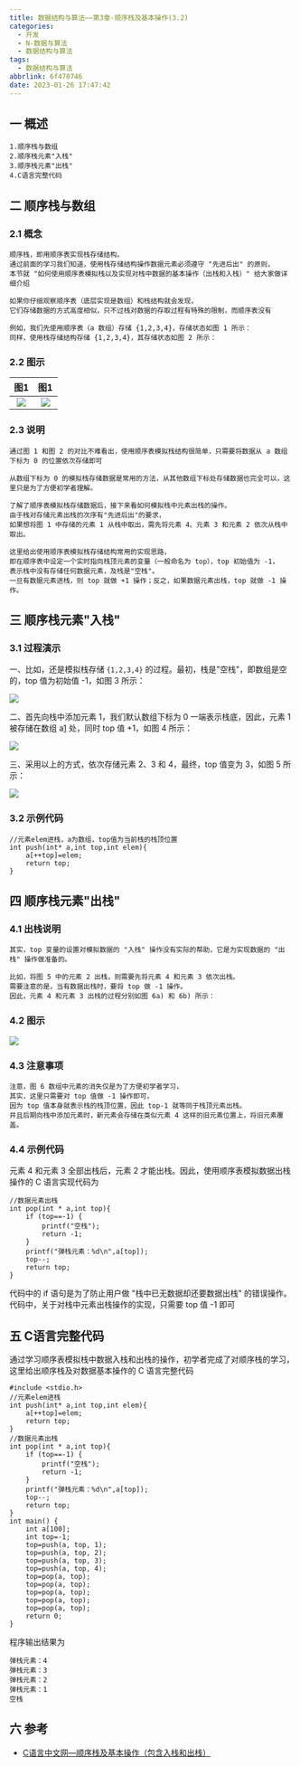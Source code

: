 ```yaml
---
title: 数据结构与算法——第3章-顺序栈及基本操作(3.2)
categories:
  - 开发
  - N-数据与算法
  - 数据结构与算法
tags:
  - 数据结构与算法
abbrlink: 6f470746
date: 2023-01-26 17:47:42
---
```

## 一 概述

```
1.顺序栈与数组
2.顺序栈元素"入栈"
3.顺序栈元素"出栈"
4.C语言完整代码
```

<!--more-->

## 二 顺序栈与数组

### 2.1 概念

```
顺序栈，即用顺序表实现栈存储结构。
通过前面的学习我们知道，使用栈存储结构操作数据元素必须遵守 "先进后出" 的原则，
本节就 "如何使用顺序表模拟栈以及实现对栈中数据的基本操作（出栈和入栈）" 给大家做详细介绍

如果你仔细观察顺序表（底层实现是数组）和栈结构就会发现，
它们存储数据的方式高度相似，只不过栈对数据的存取过程有特殊的限制，而顺序表没有

例如，我们先使用顺序表（a 数组）存储 {1,2,3,4}，存储状态如图 1 所示：
同样，使用栈存储结构存储 {1,2,3,4}，其存储状态如图 2 所示：
```

### 2.2 图示

|  图1   |  图1   |
| :----: | :----: |
| ![][1] | ![][2] |

### 2.3 说明

```
通过图 1 和图 2 的对比不难看出，使用顺序表模拟栈结构很简单，只需要将数据从 a 数组下标为 0 的位置依次存储即可

从数组下标为 0 的模拟栈存储数据是常用的方法，从其他数组下标处存储数据也完全可以，这里只是为了方便初学者理解。

了解了顺序表模拟栈存储数据后，接下来看如何模拟栈中元素出栈的操作。
由于栈对存储元素出栈的次序有"先进后出"的要求，
如果想将图 1 中存储的元素 1 从栈中取出，需先将元素 4、元素 3 和元素 2 依次从栈中取出。

这里给出使用顺序表模拟栈存储结构常用的实现思路，
即在顺序表中设定一个实时指向栈顶元素的变量（一般命名为 top），top 初始值为 -1，
表示栈中没有存储任何数据元素，及栈是"空栈"。
一旦有数据元素进栈，则 top 就做 +1 操作；反之，如果数据元素出栈，top 就做 -1 操作。
```

## 三 顺序栈元素"入栈"

### 3.1 过程演示

一、比如，还是模拟栈存储 `{1,2,3,4}` 的过程。最初，栈是"空栈"，即数组是空的，top 值为初始值 -1，如图 3 所示：

![][3]

二、首先向栈中添加元素 1，我们默认数组下标为 0 一端表示栈底，因此，元素 1 被存储在数组 a[1] 处，同时 top 值 +1，如图 4 所示：

![][4]

三、采用以上的方式，依次存储元素 2、3 和 4，最终，top 值变为 3，如图 5 所示：

![][5]

### 3.2 示例代码

```
//元素elem进栈，a为数组，top值为当前栈的栈顶位置
int push(int* a,int top,int elem){
    a[++top]=elem;
    return top;
}
```

## 四 顺序栈元素"出栈"

### 4.1 出栈说明

```
其实，top 变量的设置对模拟数据的 "入栈" 操作没有实际的帮助，它是为实现数据的 "出栈" 操作做准备的。

比如，将图 5 中的元素 2 出栈，则需要先将元素 4 和元素 3 依次出栈。
需要注意的是，当有数据出栈时，要将 top 做 -1 操作。
因此，元素 4 和元素 3 出栈的过程分别如图 6a) 和 6b) 所示：
```

### 4.2 图示

![][6]

### 4.3 注意事项

```
注意，图 6 数组中元素的消失仅是为了方便初学者学习，
其实，这里只需要对 top 值做 -1 操作即可，
因为 top 值本身就表示栈的栈顶位置，因此 top-1 就等同于栈顶元素出栈。
并且后期向栈中添加元素时，新元素会存储在类似元素 4 这样的旧元素位置上，将旧元素覆盖。
```

### 4.4 示例代码

元素 4 和元素 3 全部出栈后，元素 2 才能出栈。因此，使用顺序表模拟数据出栈操作的 C 语言实现代码为

```
//数据元素出栈
int pop(int * a,int top){
    if (top==-1) {
        printf("空栈");
        return -1;
    }
    printf("弹栈元素：%d\n",a[top]);
    top--;
    return top;
}
```

代码中的 if 语句是为了防止用户做 "栈中已无数据却还要数据出栈" 的错误操作。代码中，关于对栈中元素出栈操作的实现，只需要 top 值 -1 即可

## 五 C语言完整代码

通过学习顺序表模拟栈中数据入栈和出栈的操作，初学者完成了对顺序栈的学习，这里给出顺序栈及对数据基本操作的 C 语言完整代码

```
#include <stdio.h>
//元素elem进栈
int push(int* a,int top,int elem){
    a[++top]=elem;
    return top;
}
//数据元素出栈
int pop(int * a,int top){
    if (top==-1) {
        printf("空栈");
        return -1;
    }
    printf("弹栈元素：%d\n",a[top]);
    top--;
    return top;
}
int main() {
    int a[100];
    int top=-1;
    top=push(a, top, 1);
    top=push(a, top, 2);
    top=push(a, top, 3);
    top=push(a, top, 4);
    top=pop(a, top);
    top=pop(a, top);
    top=pop(a, top);
    top=pop(a, top);
    top=pop(a, top);
    return 0;
}
```

程序输出结果为

```
弹栈元素：4
弹栈元素：3
弹栈元素：2
弹栈元素：1
空栈
```

## 六 参考

* [C语言中文网—顺序栈及基本操作（包含入栈和出栈）](https://c.biancheng.net/view/3350.html)




[1]:https://cdn.jsdelivr.net/gh/PGzxc/CDN/blog-data-struct-basic/ds-chap3-2-arr-1.gif
[2]:https://cdn.jsdelivr.net/gh/PGzxc/CDN/blog-data-struct-basic/ds-chap3-2-arr-2.gif
[3]:https://cdn.jsdelivr.net/gh/PGzxc/CDN/blog-data-struct-basic/ds-chap3-2-arr-3.gif
[4]:https://cdn.jsdelivr.net/gh/PGzxc/CDN/blog-data-struct-basic/ds-chap3-2-arr-4.gif
[5]:https://cdn.jsdelivr.net/gh/PGzxc/CDN/blog-data-struct-basic/ds-chap3-2-arr-5.gif
[6]:https://cdn.jsdelivr.net/gh/PGzxc/CDN/blog-data-struct-basic/ds-chap3-2-arr-6.gif
